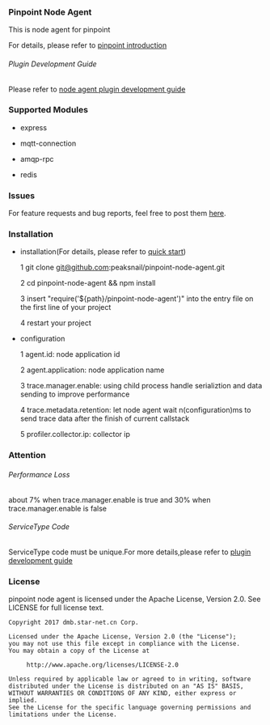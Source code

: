### Pinpoint Node Agent

This is node agent for pinpoint

For details, please refer to [pinpoint introduction](https://github.com/naver/pinpoint)

###### Plugin Development Guide

Please refer to [node agent plugin development guide](https://github.com/peaksnail/pinpoint-node-agent/wiki/Pinpoint-node-agent-Plugin-Developer-Guide)

### Supported Modules

* express

* mqtt-connection

* amqp-rpc

* redis

### Issues

For feature requests and bug reports, feel free to post them [here](https://github.com/peaksnail/pinpoint-node-agent/issues).

### Installation

* installation(For details, please refer to [quick start](https://github.com/naver/pinpoint/blob/master/quickstart/README.md))

    1 git clone git@github.com:peaksnail/pinpoint-node-agent.git

    2 cd pinpoint-node-agent && npm install

    3 insert "require('${path}/pinpoint-node-agent')" into the entry file on the first line of your project

    4 restart your project

* configuration

    1 agent.id: node application id

    2 agent.application: node application name

    3 trace.manager.enable: using child process handle serializtion and data sending to improve performance

    4 trace.metadata.retention: let node agent wait n(configuration)ms to send trace data after the finish of current callstack

    5 profiler.collector.ip: collector ip

### Attention

###### Performance Loss

about 7% when trace.manager.enable is true and 30% when trace.manager.enable is false

###### ServiceType Code

ServiceType code must be unique.For more details,please refer to [plugin development guide](https://github.com/naver/pinpoint/wiki/Pinpoint-Plugin-Developer-Guide)

### License

pinpoint node agent is licensed under the Apache License, Version 2.0. See LICENSE for full license text.

```
Copyright 2017 dmb.star-net.cn Corp.

Licensed under the Apache License, Version 2.0 (the "License");
you may not use this file except in compliance with the License.
You may obtain a copy of the License at

     http://www.apache.org/licenses/LICENSE-2.0

Unless required by applicable law or agreed to in writing, software
distributed under the License is distributed on an "AS IS" BASIS,
WITHOUT WARRANTIES OR CONDITIONS OF ANY KIND, either express or implied.
See the License for the specific language governing permissions and
limitations under the License.
```
